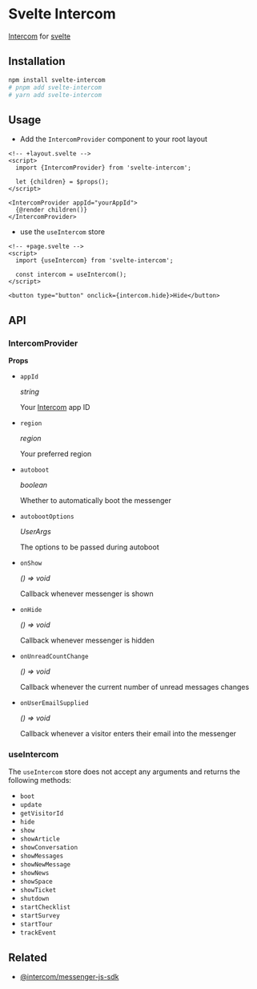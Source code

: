# Svelte Intercom

[Intercom](https://www.intercom.com/) for [svelte](https://svelte.dev/)

## Installation

```bash
npm install svelte-intercom
# pnpm add svelte-intercom
# yarn add svelte-intercom
```

## Usage

- Add the `IntercomProvider` component to your root layout

```svelte
<!-- +layout.svelte -->
<script>
  import {IntercomProvider} from 'svelte-intercom';

  let {children} = $props();
</script>

<IntercomProvider appId="yourAppId">
  {@render children()}
</IntercomProvider>
```

- use the `useIntercom` store

```svelte
<!-- +page.svelte -->
<script>
  import {useIntercom} from 'svelte-intercom';

  const intercom = useIntercom();
</script>

<button type="button" onclick={intercom.hide}>Hide</button>
```

## API

### IntercomProvider

**Props**

- `appId`

  _string_

  Your [Intercom](https://www.intercom.com/) app ID

- `region`

  _region_

  Your preferred region

- `autoboot`

  _boolean_

  Whether to automatically boot the messenger

- `autobootOptions`

  _UserArgs_

  The options to be passed during autoboot

- `onShow`

  _() => void_

  Callback whenever messenger is shown

- `onHide`

  _() => void_

  Callback whenever messenger is hidden

- `onUnreadCountChange`

  _() => void_

  Callback whenever the current number of unread messages changes

- `onUserEmailSupplied`

  _() => void_

  Callback whenever a visitor enters their email into the messenger

### useIntercom

The `useIntercom` store does not accept any arguments and returns the following methods:

- `boot`
- `update`
- `getVisitorId`
- `hide`
- `show`
- `showArticle`
- `showConversation`
- `showMessages`
- `showNewMessage`
- `showNews`
- `showSpace`
- `showTicket`
- `shutdown`
- `startChecklist`
- `startSurvey`
- `startTour`
- `trackEvent`

## Related

- [@intercom/messenger-js-sdk](https://www.npmjs.com/package/@intercom/messenger-js-sdk)
